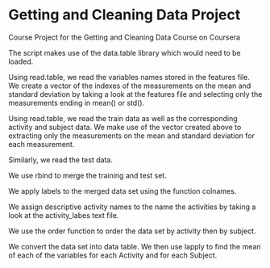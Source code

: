 # Getting and Cleaning Data Project
Course Project for the Getting and Cleaning Data Course on Coursera

The script makes use of the data.table library which would need to be loaded.

Using read.table, we read the variables names stored in the features file.
We create a vector of the indexes of the measurements on the mean and standard deviation by taking a look at the features file and selecting only the measurements ending in mean() or std().

Using read.table, we read the train data as well as the corresponding activity and subject data. We make use of the vector created above to extracting only the measurements on the mean and standard deviation for each measurement.

Similarly, we read the test data.

We use rbind to merge the training and test set.

We apply labels to the merged data set using the function colnames.

We assign descriptive activity names to the name the activities by taking a look at the activity_labes text file.

We use the order function to order the data set by activity then by subject.

We convert the data set into data table. We then use lapply to find the mean of each of the variables for each Activity and for each Subject.

